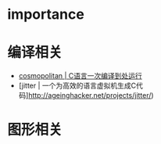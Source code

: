 # importance


# 编译相关
- [cosmopolitan | C语言一次编译到处运行](https://github.com/jart/cosmopolitan)
- [jitter | 一个为高效的语言虚拟机生成C代码]http://ageinghacker.net/projects/jitter/)
# 图形相关

